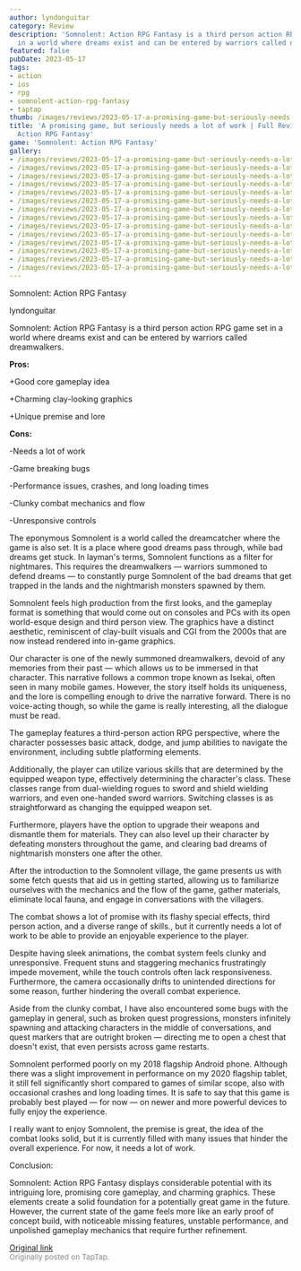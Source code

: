 ```yaml
---
author: lyndonguitar
category: Review
description: 'Somnolent: Action RPG Fantasy is a third person action RPG game set
  in a world where dreams exist and can be entered by warriors called dreamwalkers.'
featured: false
pubDate: 2023-05-17
tags:
- action
- ios
- rpg
- somnolent-action-rpg-fantasy
- taptap
thumb: /images/reviews/2023-05-17-a-promising-game-but-seriously-needs-a-lot-of-work--full-review---somnolent-action-rpg-fa-0.avif
title: 'A promising game, but seriously needs a lot of work | Full Review - Somnolent:
  Action RPG Fantasy'
game: 'Somnolent: Action RPG Fantasy'
gallery:
- /images/reviews/2023-05-17-a-promising-game-but-seriously-needs-a-lot-of-work--full-review---somnolent-action-rpg-fa-0.avif
- /images/reviews/2023-05-17-a-promising-game-but-seriously-needs-a-lot-of-work--full-review---somnolent-action-rpg-fa-1.avif
- /images/reviews/2023-05-17-a-promising-game-but-seriously-needs-a-lot-of-work--full-review---somnolent-action-rpg-fa-2.avif
- /images/reviews/2023-05-17-a-promising-game-but-seriously-needs-a-lot-of-work--full-review---somnolent-action-rpg-fa-3.avif
- /images/reviews/2023-05-17-a-promising-game-but-seriously-needs-a-lot-of-work--full-review---somnolent-action-rpg-fa-4.avif
- /images/reviews/2023-05-17-a-promising-game-but-seriously-needs-a-lot-of-work--full-review---somnolent-action-rpg-fa-5.avif
- /images/reviews/2023-05-17-a-promising-game-but-seriously-needs-a-lot-of-work--full-review---somnolent-action-rpg-fa-6.avif
- /images/reviews/2023-05-17-a-promising-game-but-seriously-needs-a-lot-of-work--full-review---somnolent-action-rpg-fa-7.avif
- /images/reviews/2023-05-17-a-promising-game-but-seriously-needs-a-lot-of-work--full-review---somnolent-action-rpg-fa-8.avif
- /images/reviews/2023-05-17-a-promising-game-but-seriously-needs-a-lot-of-work--full-review---somnolent-action-rpg-fa-9.avif
- /images/reviews/2023-05-17-a-promising-game-but-seriously-needs-a-lot-of-work--full-review---somnolent-action-rpg-fa-10.avif
- /images/reviews/2023-05-17-a-promising-game-but-seriously-needs-a-lot-of-work--full-review---somnolent-action-rpg-fa-11.avif
- /images/reviews/2023-05-17-a-promising-game-but-seriously-needs-a-lot-of-work--full-review---somnolent-action-rpg-fa-12.avif
- /images/reviews/2023-05-17-a-promising-game-but-seriously-needs-a-lot-of-work--full-review---somnolent-action-rpg-fa-13.avif
---
```

Somnolent: Action RPG Fantasy

lyndonguitar

Somnolent: Action RPG Fantasy is a third person action RPG game set in a world where dreams exist and can be entered by warriors called dreamwalkers.


**Pros:**


+Good core gameplay idea

+Charming clay-looking graphics

+Unique premise and lore


**Cons:**


-Needs a lot of work

-Game breaking bugs

-Performance issues, crashes, and long loading times

-Clunky combat mechanics and flow

-Unresponsive controls

The eponymous Somnolent is a world called the dreamcatcher where the game is also set. It is a place where good dreams pass through, while bad dreams get stuck. In layman's terms, Somnolent functions as a filter for nightmares. This requires the dreamwalkers — warriors summoned to defend dreams — to constantly purge Somnolent of the bad dreams that get trapped in the lands and the nightmarish monsters spawned by them.

Somnolent feels high production from the first looks, and the gameplay format is something that would come out on consoles and PCs with its open world-esque design and third person view. The graphics have a distinct aesthetic, reminiscent of clay-built visuals and CGI from the 2000s that are now instead rendered into in-game graphics.

Our character is one of the newly summoned dreamwalkers, devoid of any memories from their past — which allows us to be immersed in that character. This narrative follows a common trope known as Isekai, often seen in many mobile games. However, the story itself holds its uniqueness, and the lore is compelling enough to drive the narrative forward. There is no voice-acting though, so while the game is really interesting, all the dialogue must be read.

The gameplay features a third-person action RPG perspective, where the character possesses basic attack, dodge, and jump abilities to navigate the environment, including subtle platforming elements.

Additionally, the player can utilize various skills that are determined by the equipped weapon type, effectively determining the character's class. These classes range from dual-wielding rogues to sword and shield wielding warriors, and even one-handed sword warriors. Switching classes is as straightforward as changing the equipped weapon set.

Furthermore, players have the option to upgrade their weapons and dismantle them for materials. They can also level up their character by defeating monsters throughout the game, and clearing bad dreams of nightmarish monsters one after the other.

After the introduction to the Somnolent village, the game presents us with some fetch quests that aid us in getting started, allowing us to familiarize ourselves with the mechanics and the flow of the game, gather materials, eliminate local fauna, and engage in conversations with the villagers.

The combat shows a lot of promise with its flashy special effects, third person action, and a diverse range of skills., but it currently needs a lot of work to be able to provide an enjoyable experience to the player.

Despite having sleek animations, the combat system feels clunky and unresponsive. Frequent stuns and staggering mechanics frustratingly impede movement, while the touch controls often lack responsiveness. Furthermore, the camera occasionally drifts to unintended directions for some reason, further hindering the overall combat experience.

Aside from the clunky combat, I have also encountered some bugs with the gameplay in general, such as broken quest progressions, monsters infinitely spawning and attacking characters in the middle of conversations, and quest markers that are outright broken — directing me to open a chest that doesn't exist, that even persists across game restarts.

Somnolent performed poorly on my 2018 flagship Android phone. Although there was a slight improvement in performance on my 2020 flagship tablet, it still fell significantly short compared to games of similar scope, also with occasional crashes and long loading times. It is safe to say that this game is probably best played — for now — on newer and more powerful devices to fully enjoy the experience.

I really want to enjoy Somnolent, the premise is great, the idea of the combat looks solid, but it is currently filled with many issues that hinder the overall experience. For now, it needs a lot of work.

Conclusion:

Somnolent: Action RPG Fantasy displays considerable potential with its intriguing lore, promising core gameplay, and charming graphics. These elements create a solid foundation for a potentially great game in the future. However, the current state of the game feels more like an early proof of concept build, with noticeable missing features, unstable performance, and unpolished gameplay mechanics that require further refinement.

[Original link](https://www.taptap.io/post/5461731)<br><span style="font-size: 0.95em; color: #888;">Originally posted on TapTap.</span>